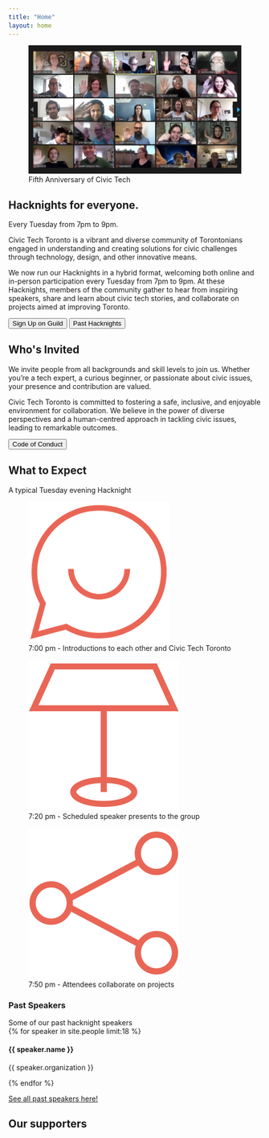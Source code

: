 ```yaml
---
title: "Home"
layout: home
---
```


<article class="grid">
<figure>
  <img
    src="assets/images/CivicTechTO-compressed-1020x615-1.jpg"
    alt="screenshot of a Zoom call with participants waving at the fifth anniversary of Civic Tech"
  />
  <figcaption>
    Fifth Anniversary of Civic Tech
  </figcaption>
</figure>
<div>
<hgroup>
<h1>Hacknights for everyone.</h1>
<p>Every Tuesday from 7pm to 9pm.</p>
</hgroup>
<p>Civic Tech Toronto is a vibrant and diverse community of Torontonians engaged in understanding and creating solutions for civic challenges through technology, design, and other innovative means.</p>
<p>We now run our Hacknights in a hybrid format, welcoming both online and in-person participation every Tuesday from 7pm to 9pm. At these Hacknights, members of the community gather to hear from inspiring speakers, share and learn about civic tech stories, and collaborate on projects aimed at improving Toronto.</p>
<a href="https://guild.host/ctto/events" target="_blank"><button class="outline">Sign Up on Guild</button></a>
<a href="/hacknights"><button class="secondary outline">Past Hacknights</button></a>
</div>
</article>

<section>
  <h2>Who's Invited</h2>
  <p>We invite people from all backgrounds and skill levels to join us. Whether you’re a tech expert, a curious beginner, or passionate about civic issues, your presence and contribution are valued.</p>
  <p>Civic Tech Toronto is committed to fostering a safe, inclusive, and enjoyable environment for collaboration. We believe in the power of diverse perspectives and a human-centred approach in tackling civic issues, leading to remarkable outcomes.</p>
  <button class="secondary">Code of Conduct</button>
</section>

<section>
  <hgroup>
  <h2>What to Expect</h2>
  <p>A typical Tuesday evening Hacknight</p>
  </hgroup>
  <div class="grid">
    <article>
      <figure>
        <img
          src="assets/images/icon-happy-speech-bubble.png"
          alt="socializing icon"
        />
        <figcaption>
          7:00 pm - Introductions to each other and Civic Tech Toronto
        </figcaption>
      </figure>
    </article>
    <article>
          <figure>
        <img
          src="assets/images/icon-podium.png"
          alt="presentation icon"
        />
        <figcaption>
          7:20 pm - Scheduled speaker presents to the group
        </figcaption>
      </figure>
    </article>
    <article>
          <figure>
        <img
          src="assets/images/icon-collaboration.png"
          alt="collaboration icon"
        />
        <figcaption>
          7:50 pm - Attendees collaborate on projects
        </figcaption>
      </figure>
    </div>
  </article>
</section>

<section>
<hgroup>
<h3>Past Speakers</h3>
Some of our past hacknight speakers
</hgroup>

<div class="">
  {% for speaker in site.people limit:18 %}
    <hgroup>
    <h4>{{ speaker.name }}</h4>
    <p>{{ speaker.organization }}</p>
    </hgroup>
  {% endfor %}
</div>

<a href="/speakers">See all past speakers here!</a>

</section>

<section>
<h1>Our supporters</h1>
</section>
